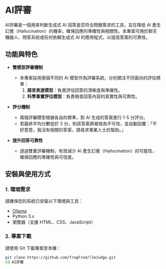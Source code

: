 # AI評審  

AI評審是一個用來判斷生成式 AI 回答是否符合問題需求的工具，旨在降低 AI 產生幻覺（Hallucination）的機率，確保回應的準確性與相關性。本專案可用於聊天機器人、問答系統或任何依賴生成式 AI 的應用程式，以提高答案的可靠性。  

## 功能與特色  

- **雙模型評審機制**  
  - 本專案採用兩個不同的 AI 模型作為評審系統，分別關注不同面向的評估標準：  
    1. **語言表達模型**：負責評估回答的清晰度與準確性。  
    2. **科學事實評估模型**：負責檢查回答內容的真實性與可靠性。  

- **評分機制**  
  - 兩個評審模型根據各自的標準，對 AI 生成的答案進行 1-5 分評分。  
  - 若最終平均分數低於 3 分，則該答案將被視為不可信，並自動回覆：「不好意思，我沒有相關的答案，請尋求專業人士的幫助。」  

- **提升回答可靠性**  
  - 透過雙重評審機制，有效減少 AI 產生幻覺（Hallucination）的可能性，確保回應的準確性與可信度。  

## 安裝與使用方式  

### 1. **環境需求**  
請確保您的系統已安裝以下環境與工具：  
- [Ollama](https://ollama.ai/)  
- Python 3.x  
- 瀏覽器（支援 HTML、CSS、JavaScript）  

### 2. **專案下載**  
請使用 Git 下載專案至本機：  
```bash
git clone https://github.com/frogFred/llmJudge.git
cd AI評審
